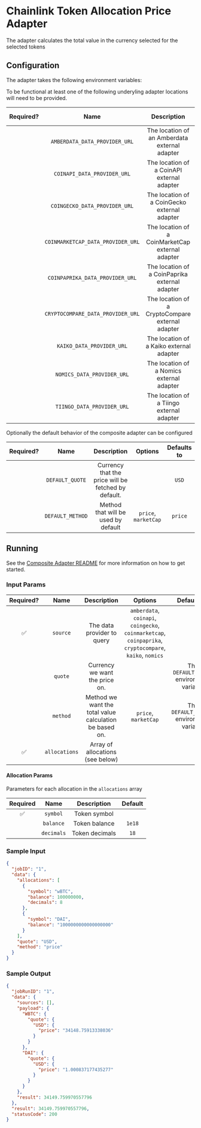# Chainlink Token Allocation Price Adapter

The adapter calculates the total value in the currency selected for the selected tokens

## Configuration

The adapter takes the following environment variables:

To be functional at least one of the following underyling adapter locations will need to be provided.

| Required? |               Name                |                   Description                    | Options | Defaults to |
| :-------: | :-------------------------------: | :----------------------------------------------: | :-----: | :---------: |
|           |   `AMBERDATA_DATA_PROVIDER_URL`   |  The location of an Amberdata external adapter   |         |             |
|           |    `COINAPI_DATA_PROVIDER_URL`    |    The location of a CoinAPI external adapter    |         |             |
|           |   `COINGECKO_DATA_PROVIDER_URL`   |   The location of a CoinGecko external adapter   |         |             |
|           | `COINMARKETCAP_DATA_PROVIDER_URL` | The location of a CoinMarketCap external adapter |         |             |
|           |  `COINPAPRIKA_DATA_PROVIDER_URL`  |  The location of a CoinPaprika external adapter  |         |             |
|           | `CRYPTOCOMPARE_DATA_PROVIDER_URL` | The location of a CryptoCompare external adapter |         |             |
|           |     `KAIKO_DATA_PROVIDER_URL`     |     The location of a Kaiko external adapter     |         |             |
|           |    `NOMICS_DATA_PROVIDER_URL`     |    The location of a Nomics external adapter     |         |             |
|           |    `TIINGO_DATA_PROVIDER_URL`     |    The location of a Tiingo external adapter     |         |             |

Optionally the default behavior of the composite adapter can be configured

| Required? |       Name       |                     Description                     |       Options        | Defaults to |
| :-------: | :--------------: | :-------------------------------------------------: | :------------------: | :---------: |
|           | `DEFAULT_QUOTE`  | Currency that the price will be fetched by default. |                      |    `USD`    |
|           | `DEFAULT_METHOD` |         Method that will be used by default         | `price`, `marketCap` |   `price`   |

## Running

See the [Composite Adapter README](../README.md) for more information on how to get started.

### Input Params

| Required? |     Name      |                       Description                       |                                                 Options                                                 |                Defaults to                |
| :-------: | :-----------: | :-----------------------------------------------------: | :-----------------------------------------------------------------------------------------------------: | :---------------------------------------: |
|    ✅     |   `source`    |               The data provider to query                | `amberdata`, `coinapi`, `coingecko`, `coinmarketcap`, `coinpaprika`, `cryptocompare`, `kaiko`, `nomics` |                                           |
|           |    `quote`    |             Currency we want the price on.              |                                                                                                         | The `DEFAULT_QUOTE` environment variable  |
|           |   `method`    | Method we want the total value calculation be based on. |                                          `price`, `marketCap`                                           | The `DEFAULT_METHOD` environment variable |
|    ✅     | `allocations` |      Array of allocations (see below)       |                                                                                                         |

#### Allocation Params
Parameters for each allocation in the `allocations` array

| Required |    Name    |  Description   | Default |
| :------: | :--------: | :------------: | :-----: |
|    ✅    |  `symbol`  |  Token symbol  |         |
|          | `balance`  | Token balance  | `1e18`  |
|          | `decimals` | Token decimals |  `18`   |

### Sample Input

```json
{
  "jobID": "1",
  "data": {
    "allocations": [
      {
        "symbol": "wBTC",
        "balance": 100000000,
        "decimals": 8
      },
      {
        "symbol": "DAI",
        "balance": "1000000000000000000"
      }
    ],
    "quote": "USD",
    "method": "price"
  }
}
```

### Sample Output

```json
{
  "jobRunID": "1",
  "data": {
    "sources": [],
    "payload": {
      "WBTC": {
        "quote": {
          "USD": {
            "price": "34148.75913338036"
          }
        }
      },
      "DAI": {
        "quote": {
          "USD": {
            "price": "1.000837177435277"
          }
        }
      }
    },
    "result": 34149.759970557796
  },
  "result": 34149.759970557796,
  "statusCode": 200
}
```
